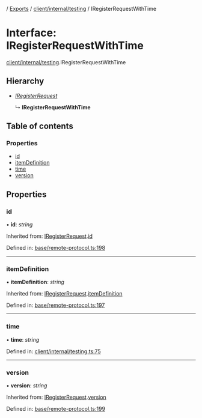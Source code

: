 [](../README.md) / [Exports](../modules.md) / [client/internal/testing](../modules/client_internal_testing.md) / IRegisterRequestWithTime

# Interface: IRegisterRequestWithTime

[client/internal/testing](../modules/client_internal_testing.md).IRegisterRequestWithTime

## Hierarchy

* [*IRegisterRequest*](base_remote_protocol.iregisterrequest.md)

  ↳ **IRegisterRequestWithTime**

## Table of contents

### Properties

- [id](client_internal_testing.iregisterrequestwithtime.md#id)
- [itemDefinition](client_internal_testing.iregisterrequestwithtime.md#itemdefinition)
- [time](client_internal_testing.iregisterrequestwithtime.md#time)
- [version](client_internal_testing.iregisterrequestwithtime.md#version)

## Properties

### id

• **id**: *string*

Inherited from: [IRegisterRequest](base_remote_protocol.iregisterrequest.md).[id](base_remote_protocol.iregisterrequest.md#id)

Defined in: [base/remote-protocol.ts:198](https://github.com/onzag/itemize/blob/5fcde7cf/base/remote-protocol.ts#L198)

___

### itemDefinition

• **itemDefinition**: *string*

Inherited from: [IRegisterRequest](base_remote_protocol.iregisterrequest.md).[itemDefinition](base_remote_protocol.iregisterrequest.md#itemdefinition)

Defined in: [base/remote-protocol.ts:197](https://github.com/onzag/itemize/blob/5fcde7cf/base/remote-protocol.ts#L197)

___

### time

• **time**: *string*

Defined in: [client/internal/testing.ts:75](https://github.com/onzag/itemize/blob/5fcde7cf/client/internal/testing.ts#L75)

___

### version

• **version**: *string*

Inherited from: [IRegisterRequest](base_remote_protocol.iregisterrequest.md).[version](base_remote_protocol.iregisterrequest.md#version)

Defined in: [base/remote-protocol.ts:199](https://github.com/onzag/itemize/blob/5fcde7cf/base/remote-protocol.ts#L199)
